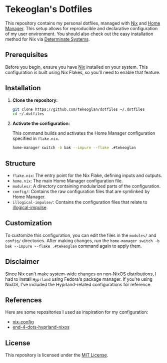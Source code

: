 # Tekeoglan's Dotfiles

This repository contains my personal dotfiles, managed with [Nix](https://nixos.org/) and [Home Manager](https://github.com/nix-community/home-manager). This setup allows for reproducible and declarative configuration of my user environment. You should also check out the easy installation method for Nix via [Determinate Systems](https://determinate.systems/posts/determinate-nix-installer).

## Prerequisites

Before you begin, ensure you have [Nix](https://nixos.org/download.html) installed on your system. This configuration is built using Nix Flakes, so you'll need to enable that feature.

## Installation

1. **Clone the repository:**

   ```bash
   git clone https://github.com/tekeoglan/dotfiles ~/.dotfiles
   cd ~/.dotfiles
   ```

2. **Activate the configuration:**

   This command builds and activates the Home Manager configuration specified in `flake.nix`.

   ```bash
   home-manager switch -b bak --impure --flake .#tekeoglan
   ```

## Structure

*   `flake.nix`: The entry point for the Nix Flake, defining inputs and outputs.
*   `home.nix`: The main Home Manager configuration file.
*   `modules/`: A directory containing modularized parts of the configuration.
*   `config/`: Contains the raw configuration files that are symlinked by Home Manager.
*   `illogical-impulse/`: Contains the configuration files that relate to [illogical-impulse](https://github.com/end-4/dots-hyprland).

## Customization

To customize this configuration, you can edit the files in the `modules/` and `config/` directories. After making changes, run the `home-manager switch -b bak --impure --flake .#tekeoglan` command again to apply them.

## Disclaimer

Since Nix can't make system-wide changes on non-NixOS distributions, I had to install `Hyprland` using Fedora's package manager. If you're using NixOS, I've included the Hyprland-related configurations for reference.

## References

Here are some repositories I used as inspiration for my configuration:
- [nix-config](https://github.com/ryan4yin/nix-config)  
- [end-4-dots-hyprland-nixos](https://github.com/xBLACKICEx/end-4-dots-hyprland-nixos)


## License

This repository is licensed under the [MIT License](LICENSE).
